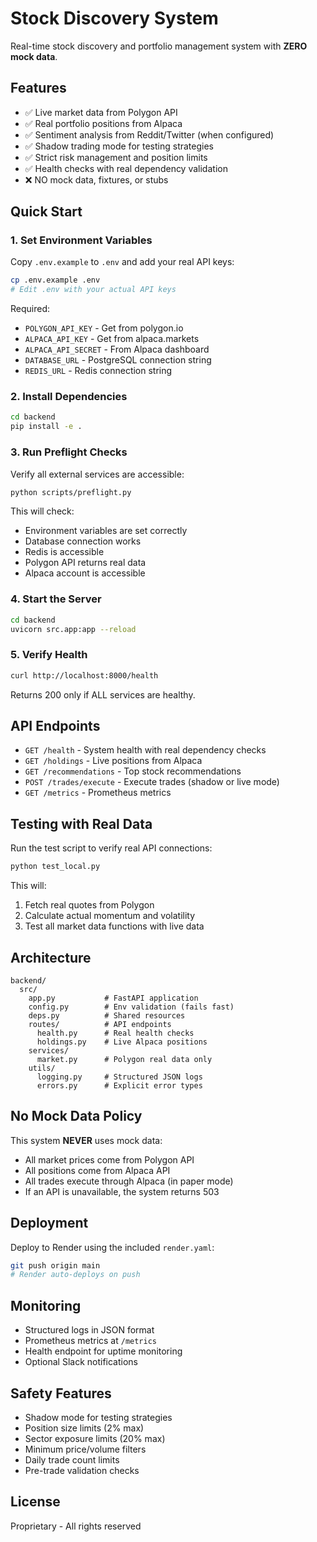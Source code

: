 # Stock Discovery System

Real-time stock discovery and portfolio management system with **ZERO mock data**.

## Features

- ✅ Live market data from Polygon API
- ✅ Real portfolio positions from Alpaca
- ✅ Sentiment analysis from Reddit/Twitter (when configured)
- ✅ Shadow trading mode for testing strategies
- ✅ Strict risk management and position limits
- ✅ Health checks with real dependency validation
- ❌ NO mock data, fixtures, or stubs

## Quick Start

### 1. Set Environment Variables

Copy `.env.example` to `.env` and add your real API keys:

```bash
cp .env.example .env
# Edit .env with your actual API keys
```

Required:
- `POLYGON_API_KEY` - Get from polygon.io
- `ALPACA_API_KEY` - Get from alpaca.markets
- `ALPACA_API_SECRET` - From Alpaca dashboard
- `DATABASE_URL` - PostgreSQL connection string
- `REDIS_URL` - Redis connection string

### 2. Install Dependencies

```bash
cd backend
pip install -e .
```

### 3. Run Preflight Checks

Verify all external services are accessible:

```bash
python scripts/preflight.py
```

This will check:
- Environment variables are set correctly
- Database connection works
- Redis is accessible
- Polygon API returns real data
- Alpaca account is accessible

### 4. Start the Server

```bash
cd backend
uvicorn src.app:app --reload
```

### 5. Verify Health

```bash
curl http://localhost:8000/health
```

Returns 200 only if ALL services are healthy.

## API Endpoints

- `GET /health` - System health with real dependency checks
- `GET /holdings` - Live positions from Alpaca
- `GET /recommendations` - Top stock recommendations
- `POST /trades/execute` - Execute trades (shadow or live mode)
- `GET /metrics` - Prometheus metrics

## Testing with Real Data

Run the test script to verify real API connections:

```bash
python test_local.py
```

This will:
1. Fetch real quotes from Polygon
2. Calculate actual momentum and volatility
3. Test all market data functions with live data

## Architecture

```
backend/
  src/
    app.py           # FastAPI application
    config.py        # Env validation (fails fast)
    deps.py          # Shared resources
    routes/          # API endpoints
      health.py      # Real health checks
      holdings.py    # Live Alpaca positions
    services/
      market.py      # Polygon real data only
    utils/
      logging.py     # Structured JSON logs
      errors.py      # Explicit error types
```

## No Mock Data Policy

This system **NEVER** uses mock data:
- All market prices come from Polygon API
- All positions come from Alpaca API
- All trades execute through Alpaca (in paper mode)
- If an API is unavailable, the system returns 503

## Deployment

Deploy to Render using the included `render.yaml`:

```bash
git push origin main
# Render auto-deploys on push
```

## Monitoring

- Structured logs in JSON format
- Prometheus metrics at `/metrics`
- Health endpoint for uptime monitoring
- Optional Slack notifications

## Safety Features

- Shadow mode for testing strategies
- Position size limits (2% max)
- Sector exposure limits (20% max)
- Minimum price/volume filters
- Daily trade count limits
- Pre-trade validation checks

## License

Proprietary - All rights reserved